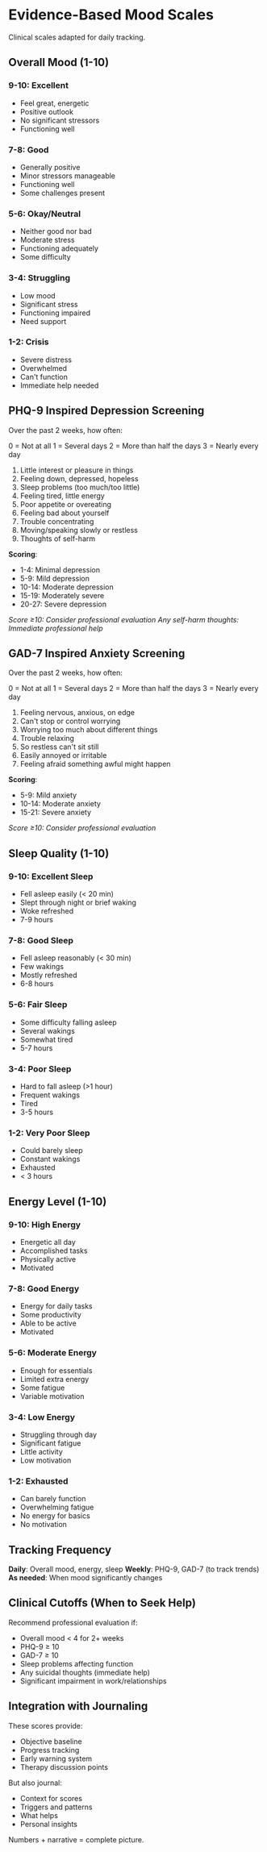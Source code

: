 # Evidence-Based Mood Scales

Clinical scales adapted for daily tracking.

## Overall Mood (1-10)

### 9-10: Excellent
- Feel great, energetic
- Positive outlook
- No significant stressors
- Functioning well

### 7-8: Good
- Generally positive
- Minor stressors manageable
- Functioning well
- Some challenges present

### 5-6: Okay/Neutral
- Neither good nor bad
- Moderate stress
- Functioning adequately
- Some difficulty

### 3-4: Struggling
- Low mood
- Significant stress
- Functioning impaired
- Need support

### 1-2: Crisis
- Severe distress
- Overwhelmed
- Can't function
- Immediate help needed

## PHQ-9 Inspired Depression Screening

Over the past 2 weeks, how often:

0 = Not at all
1 = Several days
2 = More than half the days
3 = Nearly every day

1. Little interest or pleasure in things
2. Feeling down, depressed, hopeless
3. Sleep problems (too much/too little)
4. Feeling tired, little energy
5. Poor appetite or overeating
6. Feeling bad about yourself
7. Trouble concentrating
8. Moving/speaking slowly or restless
9. Thoughts of self-harm

**Scoring**:
- 1-4: Minimal depression
- 5-9: Mild depression
- 10-14: Moderate depression
- 15-19: Moderately severe
- 20-27: Severe depression

*Score ≥10: Consider professional evaluation*
*Any self-harm thoughts: Immediate professional help*

## GAD-7 Inspired Anxiety Screening

Over the past 2 weeks, how often:

0 = Not at all
1 = Several days
2 = More than half the days
3 = Nearly every day

1. Feeling nervous, anxious, on edge
2. Can't stop or control worrying
3. Worrying too much about different things
4. Trouble relaxing
5. So restless can't sit still
6. Easily annoyed or irritable
7. Feeling afraid something awful might happen

**Scoring**:
- 5-9: Mild anxiety
- 10-14: Moderate anxiety
- 15-21: Severe anxiety

*Score ≥10: Consider professional evaluation*

## Sleep Quality (1-10)

### 9-10: Excellent Sleep
- Fell asleep easily (< 20 min)
- Slept through night or brief waking
- Woke refreshed
- 7-9 hours

### 7-8: Good Sleep
- Fell asleep reasonably (< 30 min)
- Few wakings
- Mostly refreshed
- 6-8 hours

### 5-6: Fair Sleep
- Some difficulty falling asleep
- Several wakings
- Somewhat tired
- 5-7 hours

### 3-4: Poor Sleep
- Hard to fall asleep (>1 hour)
- Frequent wakings
- Tired
- 3-5 hours

### 1-2: Very Poor Sleep
- Could barely sleep
- Constant wakings
- Exhausted
- < 3 hours

## Energy Level (1-10)

### 9-10: High Energy
- Energetic all day
- Accomplished tasks
- Physically active
- Motivated

### 7-8: Good Energy
- Energy for daily tasks
- Some productivity
- Able to be active
- Motivated

### 5-6: Moderate Energy
- Enough for essentials
- Limited extra energy
- Some fatigue
- Variable motivation

### 3-4: Low Energy
- Struggling through day
- Significant fatigue
- Little activity
- Low motivation

### 1-2: Exhausted
- Can barely function
- Overwhelming fatigue
- No energy for basics
- No motivation

## Tracking Frequency

**Daily**: Overall mood, energy, sleep
**Weekly**: PHQ-9, GAD-7 (to track trends)
**As needed**: When mood significantly changes

## Clinical Cutoffs (When to Seek Help)

Recommend professional evaluation if:
- Overall mood < 4 for 2+ weeks
- PHQ-9 ≥ 10
- GAD-7 ≥ 10
- Sleep problems affecting function
- Any suicidal thoughts (immediate help)
- Significant impairment in work/relationships

## Integration with Journaling

These scores provide:
- Objective baseline
- Progress tracking
- Early warning system
- Therapy discussion points

But also journal:
- Context for scores
- Triggers and patterns
- What helps
- Personal insights

Numbers + narrative = complete picture.
